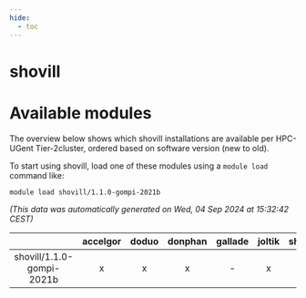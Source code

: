 ```yaml
---
hide:
  - toc
---
```


shovill
=======

# Available modules


The overview below shows which shovill installations are available per HPC-UGent Tier-2cluster, ordered based on software version (new to old).

To start using shovill, load one of these modules using a `module load` command like:

```shell
module load shovill/1.1.0-gompi-2021b
```

*(This data was automatically generated on Wed, 04 Sep 2024 at 15:32:42 CEST)*  

| |accelgor|doduo|donphan|gallade|joltik|shinx|skitty|
| :---: | :---: | :---: | :---: | :---: | :---: | :---: | :---: |
|shovill/1.1.0-gompi-2021b|x|x|x|-|x|-|x|
